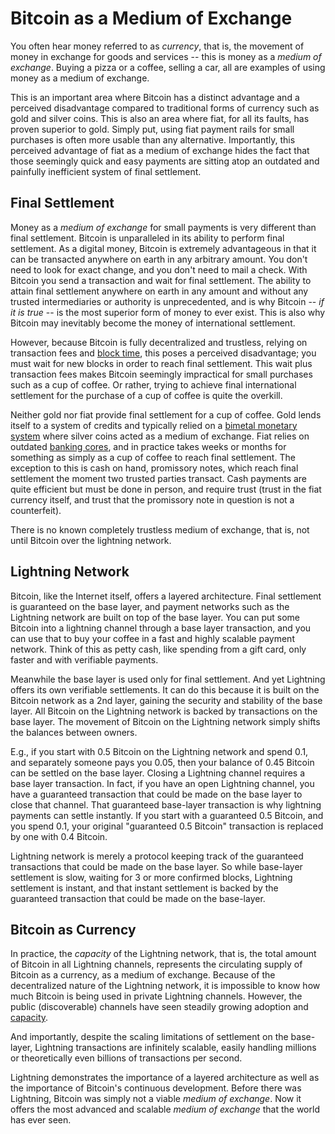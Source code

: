 # Bitcoin as a Medium of Exchange

You often hear money referred to as *currency*,
 that is, the movement of money in
 exchange for goods and services --
 this is money as a *medium of exchange*.
Buying a pizza or a coffee, selling
 a car, all are examples of using money as
 a medium of exchange.

This is an important area where Bitcoin has
 a distinct advantage and a 
 perceived disadvantage
 compared to traditional forms of currency
 such as gold and silver coins.
This is also an area where fiat,
 for all its faults,
 has proven superior to gold.
Simply put, using
 fiat payment rails for small purchases
 is often more usable
 than any alternative.
Importantly, this perceived advantage of 
 fiat as a medium of exchange hides
 the fact that those seemingly 
 quick and easy payments
 are sitting atop an outdated
 and painfully inefficient
 system of final settlement.

## Final Settlement

Money as a *medium of exchange* 
 for small payments is very different
 than final settlement.
Bitcoin is unparalleled in its ability
 to perform final settlement.
As a digital money, Bitcoin is extremely
 advantageous in that it can be transacted
 anywhere on earth in any arbitrary amount.
You don't need to look for exact change, and
 you don't need to mail a check.
With Bitcoin
 you send a transaction and wait for final
 settlement.
The ability to attain final settlement
 anywhere on earth in any amount
 and without any trusted intermediaries
 or authority is unprecedented, and is 
 why Bitcoin -- *if it is true* -- is
 the most superior form of money 
 to ever exist.
This is also why Bitcoin may inevitably
 become the money of international settlement.

However, because Bitcoin is fully decentralized and
 trustless, 
 relying on transaction fees and 
 [block time](https://dergigi.com/2021/01/14/bitcoin-is-time/),
 this poses a perceived disadvantage;
 you must wait for new blocks in 
 order to reach final settlement. 
This wait
 plus transaction fees makes Bitcoin
 seemingly impractical for small
 purchases such as a cup of coffee.
Or rather, trying to achieve final
 international settlement for the 
 purchase of a cup of coffee is
 quite the overkill.

Neither gold nor fiat
 provide final settlement for a cup
 of coffee.
Gold lends itself to a system of credits
 and typically relied on a
 [bimetal monetary system](https://en.wikipedia.org/wiki/Bimetallism)
 where silver coins acted as a 
 medium of exchange.
Fiat relies on outdated
 [banking cores](https://en.wikipedia.org/wiki/Core_banking),
 and in practice takes weeks or months for 
 something as simply as a cup of coffee
 to reach final settlement.
The exception to this is cash on hand,
 promissory notes, which
 reach final settlement
 the moment two trusted parties transact.
Cash payments are quite efficient but
 must be done in person, and require
 trust (trust in the fiat currency itself,
 and trust that the promissory note in question
 is not a counterfeit).

There is no known completely trustless
 medium of exchange, that is,
 not until Bitcoin over the
 lightning network.


## Lightning Network

Bitcoin, like the Internet itself,
 offers a layered architecture.
Final settlement
 is guaranteed on the base layer, and
 payment networks such as the
 Lightning network
 are built on top of the base layer.
You can put some Bitcoin into a
 lightning channel through a base layer
 transaction, and you can use that
 to buy your coffee in a fast
 and highly scalable payment network.
Think of this as petty cash, like 
 spending from a gift card, only
 faster and with verifiable payments.

Meanwhile the base layer is used only
 for final settlement. And yet Lightning
 offers its own verifiable
 settlements. It can do this because
 it is built on the Bitcoin network
 as a 2nd layer, gaining the security
 and stability of the base layer.
All Bitcoin on the Lightning network
 is backed by transactions on the base layer.
 The movement of Bitcoin on the 
 Lightning network
 simply shifts the balances between owners.

E.g., if you start with 0.5 Bitcoin
 on the Lightning network
 and spend 0.1, and separately
 someone pays you 0.05, then your balance
 of 0.45 Bitcoin can be settled on
 the base layer. Closing a Lightning
 channel requires a base layer transaction.
 In fact, if you have an open Lightning
 channel, you have a guaranteed transaction
 that could be made on the base layer to
 close that channel.
 That guaranteed base-layer transaction is
 why lightning payments can settle instantly.
If you start with a guaranteed 0.5 Bitcoin,
 and you spend 0.1, your original
 "guaranteed 0.5 Bitcoin" transaction
 is replaced by one with 0.4 Bitcoin.

Lightning network is merely a protocol keeping track
 of the guaranteed transactions that could
 be made on the base layer. So while base-layer
 settlement is slow, waiting for 3 or more
 confirmed blocks, Lightning settlement is
 instant, and that instant settlement is
 backed by the guaranteed transaction
 that could be made on the base-layer.


## Bitcoin as Currency

In practice, the *capacity* of the Lightning
 network, that is, the total amount of Bitcoin
 in all Lightning channels, represents the
 circulating supply of Bitcoin as a currency,
 as a medium of exchange.
Because of the decentralized nature of
 the Lightning network, it is impossible
 to know how much Bitcoin is being used in
 private Lightning channels.
However, the public (discoverable) channels
 have seen steadily growing adoption and
 [capacity](https://1ml.com/statistics).

And importantly, despite the scaling limitations
 of settlement on the base-layer,
 Lightning transactions
 are infinitely scalable, easily handling
 millions or theoretically even billions 
 of transactions per second.

Lightning demonstrates the importance of
 a layered architecture as well as
 the importance of Bitcoin's continuous
 development.
Before there was Lightning, Bitcoin
 was simply not a viable 
*medium of exchange*.
Now it offers the
 most advanced and scalable 
 *medium of exchange* that the world
 has ever seen.

